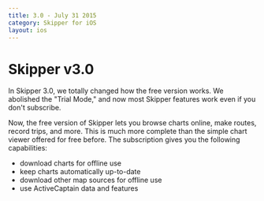 ```yaml
---
title: 3.0 - July 31 2015
category: Skipper for iOS
layout: ios
---
```


# Skipper v3.0

In Skipper 3.0, we totally changed how the free version works. We abolished the "Trial Mode," and now most Skipper features work even if you don't subscribe. 

Now, the free version of Skipper lets you browse charts online, make routes, record trips, and more. This is much more complete than the simple chart viewer offered for free before. The subscription gives you the following capabilities:

* download charts for offline use
* keep charts automatically up-to-date
* download other map sources for offline use
* use ActiveCaptain data and features